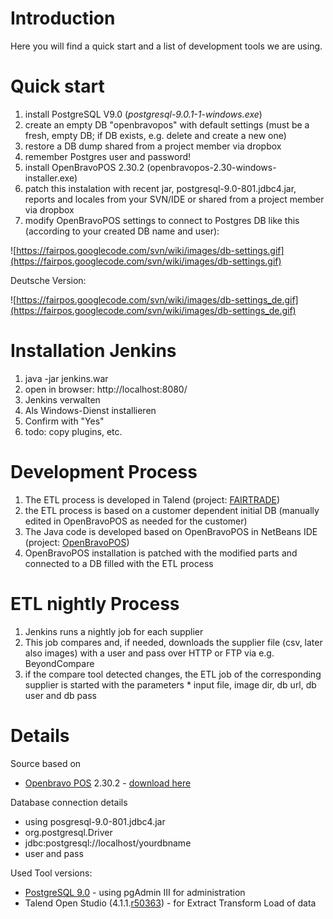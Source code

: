 # Introduction #

Here you will find a quick start and a list of development tools we are using.

# Quick start #

  1. install PostgreSQL V9.0 (_postgresql-9.0.1-1-windows.exe_)
  1. create an empty DB "openbravopos" with default settings (must be a fresh, empty DB; if DB exists, e.g. delete and create a new one)
  1. restore a DB dump shared from a project member via dropbox
  1. remember Postgres user and password!
  1. install OpenBravoPOS 2.30.2 (openbravopos-2.30-windows-installer.exe)
  1. patch this instalation with recent jar, postgresql-9.0-801.jdbc4.jar, reports and locales from your SVN/IDE or shared from a project member via dropbox
  1. modify OpenBravoPOS settings to connect to Postgres DB like this (according to your created DB name and user):

![https://fairpos.googlecode.com/svn/wiki/images/db-settings.gif](https://fairpos.googlecode.com/svn/wiki/images/db-settings.gif)

Deutsche Version:

![https://fairpos.googlecode.com/svn/wiki/images/db-settings_de.gif](https://fairpos.googlecode.com/svn/wiki/images/db-settings_de.gif)


# Installation Jenkins #
  1. java -jar jenkins.war
  1. open in browser: http://localhost:8080/
  1. Jenkins verwalten
  1. Als Windows-Dienst installieren
  1. Confirm with "Yes"
  1. todo: copy plugins, etc.

# Development Process #
  1. The ETL process is developed in Talend (project: [FAIRTRADE](https://fairpos.googlecode.com/svn/trunk/FAIRTRADE/))
  1. the ETL process is based on a customer dependent initial DB (manually edited in OpenBravoPOS as needed for the customer)
  1. The Java code is developed based on OpenBravoPOS in NetBeans IDE (project: [OpenBravoPOS](https://fairpos.googlecode.com/svn/trunk/OpenBravoPOS/))
  1. OpenBravoPOS installation is patched with the modified parts and connected to a DB filled with the ETL process

# ETL nightly Process #
  1. Jenkins runs a nightly job for each supplier
  1. This job compares and, if needed, downloads the supplier file (csv, later also images) with a user and pass over HTTP or FTP via e.g. BeyondCompare
  1. if the compare tool detected changes, the ETL job of the corresponding supplier is started with the parameters
    * input file, image dir, db url, db user and db pass

# Details #

Source based on
  * [Openbravo POS](http://www.openbravo.com/product/pos/) 2.30.2 - [download here](http://sourceforge.net/projects/openbravopos/files/Openbravo%20POS/)

Database connection details
  * using posgresql-9.0-801.jdbc4.jar
  * org.postgresql.Driver
  * jdbc:postgresql://localhost/yourdbname
  * user and pass

Used Tool versions:
  * [PostgreSQL 9.0](http://www.postgresql.org/download/windows) - using pgAdmin III for administration
  * Talend Open Studio (4.1.1.[r50363](https://code.google.com/p/fairpos/source/detail?r=50363)) - for Extract Transform Load of data
